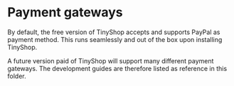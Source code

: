 # Payment gateways

By default, the free version of TinyShop accepts and supports PayPal as payment method. This runs seamlessly and out of the box upon installing TinyShop. 

A future version paid of TinyShop will support many different payment gateways. The development guides are therefore listed as reference in this folder.
